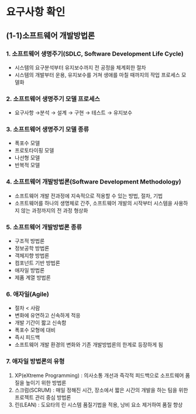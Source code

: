 # 요구사항 확인

## (1-1)소프트웨어 개발방법론

### 1. 소프트웨어 생명주기(SDLC, Software Development Life Cycle)
- 시스템의 요구분석부터 유지보수까지 전 공정을 체계회한 절차
- 시스템의 개발부터 운용, 유지보수를 거쳐 생애를 마칠 때까지의 작업 프로세스 모델화


### 2. 소프트웨어 생명주기 모델 프로세스
- 요구사항 →분석 → 설계 → 구현 → 테스트 → 유지보수


### 3. 소프트웨어 생명주기 모델 종류
- 폭포수 모델
- 프로토타이핑 모델
- 나선형 모델
- 반복적 모델


### 4. 소프트웨어 개발방법론(Software Development Methodology)
- 소프트웨어 개발 전과정에 지속적으로 적용할 수 있는 방법, 절차, 기법
- 소프트웨어를 하나의 생명체로 간주, 소프트웨어 개발의 시작부터 시스템을 사용하지 않는 과정까지의 전 과정 형상화


### 5. 소프트웨어 개발방법론 종류
- 구조적 방법론
- 정보공학 방법론
- 객체지향 방법론
- 컴포넌트 기반 방법론
- 애자일 방법론
- 제품 계열 방법론


### 6. 애자일(Agile)
- 절차 < 사람
- 변화에 유연하고 신속하게 적응
- 개발 기간이 짧고 신속함
- 폭포수 모형에 대비
- 즉시 피드백
- 소프트웨어 개발 환경의 변화와 기존 개발방법론의 한계로 등장하게 됨


### 7. 애자일 방법론의 유형
1) XP(eXtreme Programming) : 의사소통 개선과 즉각적 피드백으로 소프트웨어 품질을 높이기 위한 방법론
2) 스크럼(SCRUM) : 매일 정해진 시간, 장소에서 짧은 시간의 개발을 하는 팀을 위한 프로젝트 관리 중심 방법론
3) 린(LEAN) : 도요타의 린 시스템 품질기법을 적용, 낭비 요소 제거하여 품질 향상 

